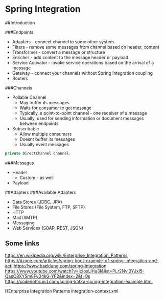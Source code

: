 # Spring Integration

##Introduction
 
###Endpoints
* Adapters - connect channel to some other system
* Filters - remove some messages from channel based on header, content
* Transformer - convert a message or structure
* Enricher - add content to the message header or payload
* Service Activator - invoke service operations based on the arrival of a message
* Gateway - connect your channels without Spring Integration coupling
* Routers

###Channels
* Pollable Channel
    * May buffer its messages
    * Waits for consumer to get message
    * Typically, a point-to-point channel - one receiver of a message
    * Usually, used for sending information or document messages between endpoints
* Subscribable
    * Allow multiple consumers
    * Doesnt buffer its messages
    * Usually event messages
    
    
```java
private DirectChannel channel;
```

###Messages
* Header
    * Custom - as well
* Payload

##Adapters
###Available Adapters
* Data Stores (JDBC, JPA)
* File Stores (File System, FTP, SFTP)
* HTTP
* Mail (SMTP)
* Messaging
* Web Services (SOAP, REST, JSON)


## Some links
https://en.wikipedia.org/wiki/Enterprise_Integration_Patterns
https://dzone.com/articles/spring-boot-example-of-spring-integration-and-acti
https://www.baeldung.com/spring-integration
https://www.youtube.com/watch?v=icIosLjHu3I&list=PLr2Nvl0YJxI5-QasO8XY5m8Fy34kG-YF2&index=2&t=0s
https://codenotfound.com/spring-kafka-spring-integration-example.html

HEnterprise Integration Patterns
integration-context.xml